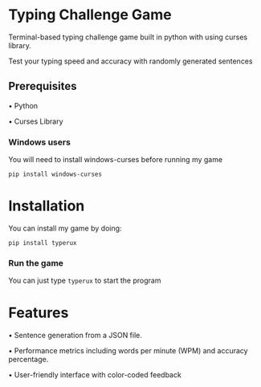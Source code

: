 # Typing Challenge Game
Terminal-based typing challenge game built in python with using curses library.

Test your typing speed and accuracy with randomly generated sentences

## Prerequisites
  • Python 
  
  • Curses Library 
  ### Windows users
  You will need to install windows-curses before running my game


    pip install windows-curses
# Installation
 You can install my game by doing:


    pip install typerux
### Run the game
  
  
 You can just type  ```typerux``` to start the program
# Features

 • Sentence generation from a JSON file.

 • Performance metrics including words per minute (WPM) and accuracy percentage.
 
 • User-friendly interface with color-coded feedback
  

